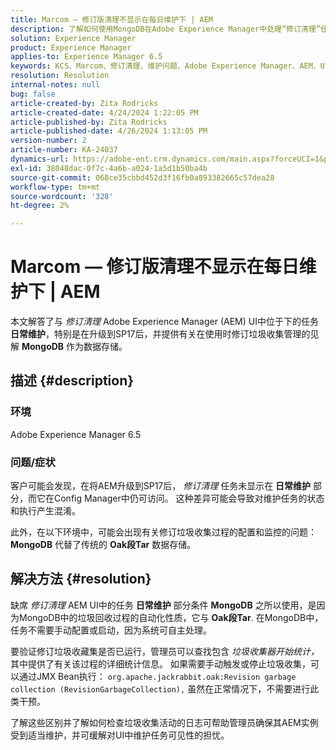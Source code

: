 ```yaml
---
title: Marcom — 修订版清理不显示在每日维护下 | AEM
description: 了解如何使用MongoDB在Adobe Experience Manager中处理“修订清理”任务可见性和垃圾收集。
solution: Experience Manager
product: Experience Manager
applies-to: Experience Manager 6.5
keywords: KCS、Marcom、修订清理、维护问题、Adobe Experience Manager、AEM、UI
resolution: Resolution
internal-notes: null
bug: false
article-created-by: Zita Rodricks
article-created-date: 4/24/2024 1:22:05 PM
article-published-by: Zita Rodricks
article-published-date: 4/26/2024 1:13:05 PM
version-number: 2
article-number: KA-24037
dynamics-url: https://adobe-ent.crm.dynamics.com/main.aspx?forceUCI=1&pagetype=entityrecord&etn=knowledgearticle&id=0d97baa2-3d02-ef11-a1fe-6045bd0065b6
exl-id: 38048dac-0f7c-4a6b-a024-1a5d1b50ba4b
source-git-commit: 068ce35cbbd452d3f16fb0a893382665c57dea28
workflow-type: tm+mt
source-wordcount: '328'
ht-degree: 2%

---
```


# Marcom — 修订版清理不显示在每日维护下 | AEM


本文解答了与 *修订清理* Adobe Experience Manager (AEM) UI中位于下的任务 <b>日常维护</b>，特别是在升级到SP17后，并提供有关在使用时修订垃圾收集管理的见解 <b>MongoDB</b> 作为数据存储。

## 描述 {#description}


### 环境

Adobe Experience Manager 6.5



### 问题/症状

客户可能会发现，在将AEM升级到SP17后， *修订清理* 任务未显示在 <b>日常维护</b> 部分，而它在Config Manager中仍可访问。 这种差异可能会导致对维护任务的状态和执行产生混淆。

此外，在以下环境中，可能会出现有关修订垃圾收集过程的配置和监控的问题： <b>MongoDB</b> 代替了传统的 <b>Oak段Tar</b> 数据存储。


## 解决方法 {#resolution}


缺席 *修订清理* AEM UI中的任务 <b>日常维护</b> 部分条件 <b>MongoDB</b> 之所以使用，是因为MongoDB中的垃圾回收过程的自动化性质，它与 <b>Oak段Tar</b>. 在MongoDB中，任务不需要手动配置或启动，因为系统可自主处理。

要验证修订垃圾收藏集是否已运行，管理员可以查找包含 *垃圾收集器开始统计，* 其中提供了有关该过程的详细统计信息。 如果需要手动触发或停止垃圾收集，可以通过JMX Bean执行： `org.apache.jackrabbit.oak:Revision garbage collection (RevisionGarbageCollection),` 虽然在正常情况下，不需要进行此类干预。

了解这些区别并了解如何检查垃圾收集活动的日志可帮助管理员确保其AEM实例受到适当维护，并可缓解对UI中维护任务可见性的担忧。
